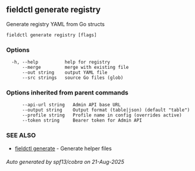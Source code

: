 ## fieldctl generate registry

Generate registry YAML from Go structs

```
fieldctl generate registry [flags]
```

### Options

```
  -h, --help          help for registry
      --merge         merge with existing file
      --out string    output YAML file
      --src strings   source Go files (glob)
```

### Options inherited from parent commands

```
      --api-url string   Admin API base URL
      --output string    Output format (table|json) (default "table")
      --profile string   Profile name in config (overrides active)
      --token string     Bearer token for Admin API
```

### SEE ALSO

* [fieldctl generate](fieldctl_generate.md)	 - Generate helper files

###### Auto generated by spf13/cobra on 21-Aug-2025

